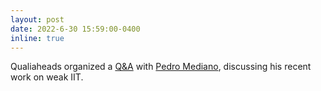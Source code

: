 ```yaml
---
layout: post
date: 2022-6-30 15:59:00-0400
inline: true
---
```


Qualiaheads organized a <a href='https://aproca.github.io/blog/2022/pedromediano_qna/'>Q&A</a> with <a href='https://pmediano.gitlab.io/'>Pedro Mediano</a>, discussing his recent work on weak IIT.